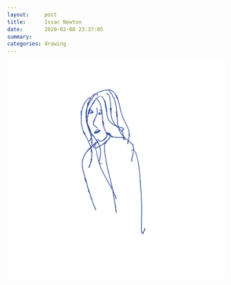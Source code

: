 ```yaml
---
layout:     post
title:      Issac Newton
date:       2020-02-08 23:37:05
summary:    
categories: drawing
---
```

![Issac Newton](/images/diary/Issac-Newton.png ".")
